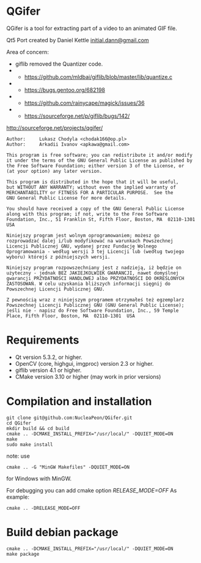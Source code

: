 QGifer
======

QGifer is a tool for extracting part of a video to an animated GIF file.

Qt5 Port created by Daniel Kettle <initial.dann@gmail.com>

Area of concern:

* giflib removed the Quantizer code. 
* - https://github.com/mldbai/giflib/blob/master/lib/quantize.c
* - https://bugs.gentoo.org/682198
* - https://github.com/rainycape/magick/issues/36
* - https://sourceforge.net/p/giflib/bugs/142/

http://sourceforge.net/projects/qgifer/

    Author:  	Lukasz Chodyla <chodak166@op.pl>
    Author:		Arkadii Ivanov <apkawa@gmail.com>

    This program is free software; you can redistribute it and/or modify
    it under the terms of the GNU General Public License as published by
    the Free Software Foundation; either version 3 of the License, or
    (at your option) any later version.

    This program is distributed in the hope that it will be useful,
    but WITHOUT ANY WARRANTY; without even the implied warranty of
    MERCHANTABILITY or FITNESS FOR A PARTICULAR PURPOSE.  See the
    GNU General Public License for more details.

    You should have received a copy of the GNU General Public License
    along with this program; if not, write to the Free Software
    Foundation, Inc., 51 Franklin St, Fifth Floor, Boston, MA  02110-1301  USA

    Niniejszy program jest wolnym oprogramowaniem; możesz go
    rozprowadzać dalej i/lub modyfikować na warunkach Powszechnej
    Licencji Publicznej GNU, wydanej przez Fundację Wolnego
    Oprogramowania - według wersji 3 tej Licencji lub (według twojego
    wyboru) którejś z późniejszych wersji.

    Niniejszy program rozpowszechniany jest z nadzieją, iż będzie on
    użyteczny - jednak BEZ JAKIEJKOLWIEK GWARANCJI, nawet domyślnej
    gwarancji PRZYDATNOŚCI HANDLOWEJ albo PRZYDATNOŚCI DO OKREŚLONYCH
    ZASTOSOWAŃ. W celu uzyskania bliższych informacji sięgnij do
    Powszechnej Licencji Publicznej GNU.

    Z pewnością wraz z niniejszym programem otrzymałeś też egzemplarz
    Powszechnej Licencji Publicznej GNU (GNU General Public License);
    jeśli nie - napisz do Free Software Foundation, Inc., 59 Temple
    Place, Fifth Floor, Boston, MA  02110-1301  USA


Requirements
============

 * Qt version 5.3.2, or higher.
 * OpenCV (core, highgui, imgproc) version 2.3 or higher.
 * giflib version 4.1 or higher.
 * CMake version 3.10 or higher (may work in prior versions)


Compilation and installation
============

    git clone git@github.com:NucleaPeon/QGifer.git
    cd QGifer
    mkdir build && cd build
    cmake .. -DCMAKE_INSTALL_PREFIX="/usr/local/" -DQUIET_MODE=ON
    make
    sudo make install
    

note: use

    cmake .. -G "MinGW Makefiles" -DQUIET_MODE=ON

for Windows with MinGW.

For debugging you can add cmake option *RELEASE_MODE=OFF* 
As example:
    
    cmake .. -DRELEASE_MODE=OFF


Build debian package
=============

    cmake .. -DCMAKE_INSTALL_PREFIX="/usr/local/" -DQUIET_MODE=ON
    make package
    
